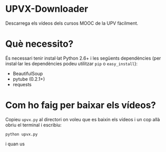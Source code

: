UPVX-Downloader
===============

Descarrega els vídeos dels cursos MOOC de la UPV fàcilment.

# Què necessito?

És necessari tenir instal·lat Python 2.6+ i les següents dependències (per instal·lar les dependències podeu utilitzar `pip` o `easy_install`):

* BeautifulSoup
* pytube (0.2.1+)
* requests

# Com ho faig per baixar els vídeos?

Copieu `upvx.py` al directori on voleu que es baixin els vídeos i un cop allà obriu el terminal i escribiu:

`python upvx.py`

i quan us 